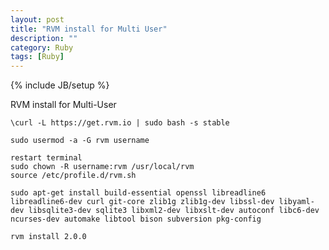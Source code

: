 ```yaml
---
layout: post
title: "RVM install for Multi User"
description: ""
category: Ruby
tags: [Ruby]
---
```

{% include JB/setup %}

RVM install for Multi-User

    \curl -L https://get.rvm.io | sudo bash -s stable
    
    sudo usermod -a -G rvm username
    
    restart terminal
    sudo chown -R username:rvm /usr/local/rvm 
    source /etc/profile.d/rvm.sh
    
    sudo apt-get install build-essential openssl libreadline6 libreadline6-dev curl git-core zlib1g zlib1g-dev libssl-dev libyaml-dev libsqlite3-dev sqlite3 libxml2-dev libxslt-dev autoconf libc6-dev ncurses-dev automake libtool bison subversion pkg-config
    
    rvm install 2.0.0